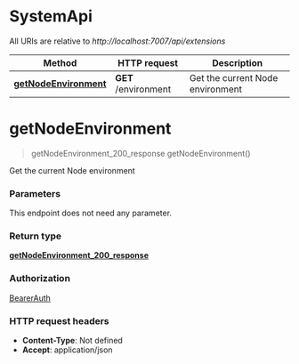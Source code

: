 # SystemApi

All URIs are relative to _http://localhost:7007/api/extensions_

| Method                                                    | HTTP request         | Description                      |
| --------------------------------------------------------- | -------------------- | -------------------------------- |
| [**getNodeEnvironment**](SystemApi.md#getNodeEnvironment) | **GET** /environment | Get the current Node environment |

<a name="getNodeEnvironment"></a>

# **getNodeEnvironment**

> getNodeEnvironment_200_response getNodeEnvironment()

Get the current Node environment

### Parameters

This endpoint does not need any parameter.

### Return type

[**getNodeEnvironment_200_response**](../Models/getNodeEnvironment_200_response.md)

### Authorization

[BearerAuth](../README.md#BearerAuth)

### HTTP request headers

- **Content-Type**: Not defined
- **Accept**: application/json
